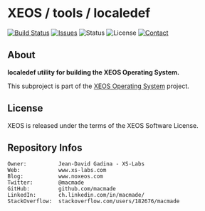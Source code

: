 XEOS / tools / localedef
========================

[![Build Status](https://img.shields.io/travis/macmade/XEOS-tools-localedef.svg?branch=master&style=flat)](https://travis-ci.org/macmade/XEOS-tools-localedef)
[![Issues](http://img.shields.io/github/issues/macmade/XEOS-tools-localedef.svg?style=flat)](https://github.com/macmade/XEOS-tools-localedef/issues)
![Status](https://img.shields.io/badge/status-active-brightgreen.svg?style=flat)
![License](https://img.shields.io/badge/license-xeos-brightgreen.svg?style=flat)
[![Contact](https://img.shields.io/badge/contact-@macmade-blue.svg?style=flat)](https://twitter.com/macmade)

About
-----

**localedef utility for building the XEOS Operating System.**

This subproject is part of the [XEOS Operating System](https://github.com/macmade/XEOS/) project.

License
-------

XEOS is released under the terms of the XEOS Software License.

Repository Infos
----------------

    Owner:			Jean-David Gadina - XS-Labs
    Web:			www.xs-labs.com
    Blog:			www.noxeos.com
    Twitter:		@macmade
    GitHub:			github.com/macmade
    LinkedIn:		ch.linkedin.com/in/macmade/
    StackOverflow:	stackoverflow.com/users/182676/macmade
